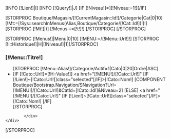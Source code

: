 [INFO [!Lien!]|I]
[INFO [!Query!]|J]
[IF [!Niveau!]=][!Niveau:=1!][/IF]

[STORPROC Boutique/Magasin/[!CurrentMagasin::Id!]/Categorie|Cat|0|10]
[!Mt:=[!Sys::searchInMenus(Alias,Boutique/Categorie/[!Cat::Id!])!]!]
[STORPROC [!Mt!]|t]
[!Menus:::=[!t!]!]
[/STORPROC]
[/STORPROC]



[STORPROC [!Menus!]|Menu|0|10]
    [!MENU:=/[!Menu::Url!]!]
    [STORPROC [!I::Historique!]|H|[!Niveau!]|1][/STORPROC]
    <div class="block">
            <h3 class="title_block">[!Menu::Titre!]</h3>
            <div class="block_content">
                    <ul class="navigation">
                    [STORPROC [!Menu::Alias!]/Categorie/Actif=1|Cato|0|20|Ordre|ASC]
                            <li>
                                    [IF [!Cato::Url!]=[!H::Value!]]
                                            <a href="[!MENU!]/[!Cato::Url!]" [IF [!Lien!]~[!Cato::Url!]]class="selected"[/IF]>[!Cato::Nom!]</a>
                                            [COMPONENT Boutique/Bootstrap.Navigation/SNavigation?Url=[!MENU!]/[!Cato::Url!]&CatId=[!Cato::Id!]&Niveau=2]
                                    [ELSE]
                                            <a href="[!MENU!]/[!Cato::Url!]" [IF [!Lien!]~[!Cato::Url!]]class="selected"[/IF]>[!Cato::Nom!]</a>
                                    [/IF]
                            </li>
                    [/STORPROC]
                    </ul>
    
            </div>
    </div>
[/STORPROC]
